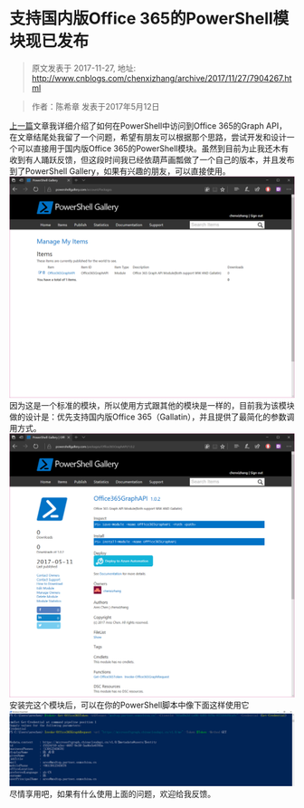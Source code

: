 # 支持国内版Office 365的PowerShell模块现已发布 
> 原文发表于 2017-11-27, 地址: http://www.cnblogs.com/chenxizhang/archive/2017/11/27/7904267.html 


  



> 作者：陈希章 发表于2017年5月12日
> 
> 

[上一篇](https://chenxizhang.gitbooks.io/office365devguide/docs/powershell-application.html)文章我详细介绍了如何在PowerShell中访问到Office 365的Graph API，在文章结尾处我留了一个问题，希望有朋友可以根据那个思路，尝试开发和设计一个可以直接用于国内版Office 365的PowerShell模块。虽然到目前为止我还木有收到有人踊跃反馈，但这段时间我已经依葫芦画瓢做了一个自己的版本，并且发布到了PowerShell Gallery，如果有兴趣的朋友，可以直接使用。![](./images/7904267-gallatin-graph-api.png)因为这是一个标准的模块，所以使用方式跟其他的模块是一样的，目前我为该模块做的设计是：优先支持国内版Office 365（Gallatin），并且提供了最简化的参数调用方式。![](./images/7904267-galltin-graph-api-desc.png)安装完这个模块后，可以在你的PowerShell脚本中像下面这样使用它![](./images/7904267-use-gallatin-graphapi.PNG)尽情享用吧，如果有什么使用上面的问题，欢迎给我反馈。













